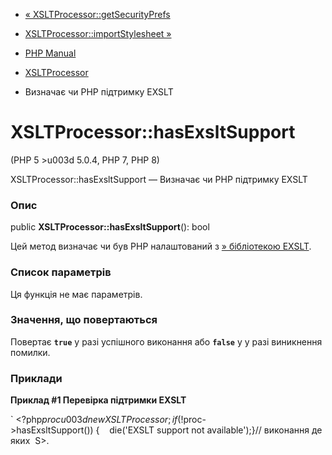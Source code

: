 - [«
XSLTProcessor::getSecurityPrefs](xsltprocessor.getsecurityprefs.md)
- [XSLTProcessor::importStylesheet
»](xsltprocessor.importstylesheet.md)

- [PHP Manual](index.md)
- [XSLTProcessor](class.xsltprocessor.md)
- Визначає чи PHP підтримку EXSLT

# XSLTProcessor::hasExsltSupport

(PHP 5 \>u003d 5.0.4, PHP 7, PHP 8)

XSLTProcessor::hasExsltSupport — Визначає чи PHP підтримку EXSLT

### Опис

public **XSLTProcessor::hasExsltSupport**(): bool

Цей метод визначає чи був PHP налаштований з [» бібліотекою
EXSLT](http://xmlsoft.org/XSLT/EXSLT/index.md).

### Список параметрів

Ця функція не має параметрів.

### Значення, що повертаються

Повертає **`true`** у разі успішного виконання або **`false`** у
у разі виникнення помилки.

### Приклади

**Приклад #1 Перевірка підтримки EXSLT**

` <?php$proc u003d new XSLTProcessor;if (!$proc->hasExsltSupport()) {    die('EXSLT support not available');}// виконання деяких  S>.
